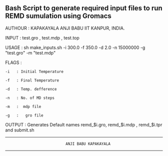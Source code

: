 ## Bash Script to generate required input files to run REMD sumulation using Gromacs
 
 
 AUTHOUR : KAPAKAYALA ANJI BABU
           IIT KANPUR, INDIA.
           

 INPUT   : test.gro , test.mdp , test.top 
 

 USAGE   : sh make_inputs.sh -i 300.0 -f 350.0 -d 2.0 -n 15000000 -g "test.gro" -m "test.mdp"

 
 FLAGS   :
 
    -i   : Initial Temperature
    
    -f   : Final Temperature
    
    -d   : Temp. defference
    
    -n   : No. of MD steps
    
    -m   :  mdp file
    
    -g   :   gro file
    

 OUTPUT  : Generates Default names remd_$i.gro, remd_$i.mdp , remd_$i.tpr and submit.sh 
 
 
 
 
 ---------------------------------------------------------------------------------------
                               ANJI BABU KAPAKAYALA                                     
 ---------------------------------------------------------------------------------------
